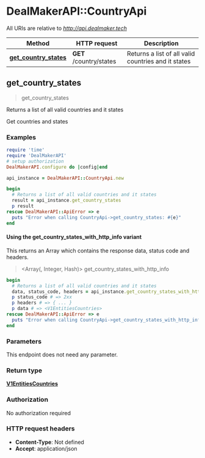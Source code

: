 # DealMakerAPI::CountryApi

All URIs are relative to *http://api.dealmaker.tech*

| Method | HTTP request | Description |
| ------ | ------------ | ----------- |
| [**get_country_states**](CountryApi.md#get_country_states) | **GET** /country/states | Returns a list of all valid countries and it states |


## get_country_states

> <V1EntitiesCountries> get_country_states

Returns a list of all valid countries and it states

Get countries and states

### Examples

```ruby
require 'time'
require 'DealMakerAPI'
# setup authorization
DealMakerAPI.configure do |config|end

api_instance = DealMakerAPI::CountryApi.new

begin
  # Returns a list of all valid countries and it states
  result = api_instance.get_country_states
  p result
rescue DealMakerAPI::ApiError => e
  puts "Error when calling CountryApi->get_country_states: #{e}"
end
```

#### Using the get_country_states_with_http_info variant

This returns an Array which contains the response data, status code and headers.

> <Array(<V1EntitiesCountries>, Integer, Hash)> get_country_states_with_http_info

```ruby
begin
  # Returns a list of all valid countries and it states
  data, status_code, headers = api_instance.get_country_states_with_http_info
  p status_code # => 2xx
  p headers # => { ... }
  p data # => <V1EntitiesCountries>
rescue DealMakerAPI::ApiError => e
  puts "Error when calling CountryApi->get_country_states_with_http_info: #{e}"
end
```

### Parameters

This endpoint does not need any parameter.

### Return type

[**V1EntitiesCountries**](V1EntitiesCountries.md)

### Authorization

No authorization required

### HTTP request headers

- **Content-Type**: Not defined
- **Accept**: application/json

